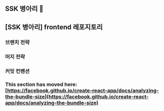 <h2>SSK 병아리 🐥<h2>

[SSK 병아리] frontend 레포지토리

<h3>브랜치 전략<h3>

<h3>머지 전략<h3>

<h3>커밋 컨벤션<h3>


This section has moved here: [https://facebook.github.io/create-react-app/docs/analyzing-the-bundle-size](https://facebook.github.io/create-react-app/docs/analyzing-the-bundle-size)
